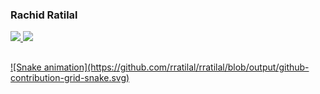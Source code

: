 ### Rachid Ratilal 

<div>
  <a href="https://github.com/rafaballerini">
  <img height="180em" src="https://github-readme-stats.vercel.app/api?username=rratilal&show_icons=true&theme=dracula&include_all_commits=true&count_private=true"/>
  <img height="180em" src="https://github-readme-stats.vercel.app/api/top-langs/?username=rratilal&layout=compact&langs_count=7&theme=dracula"/>
</div>
  
##
  
<div>
  ![Snake animation](https://github.com/rratilal/rratilal/blob/output/github-contribution-grid-snake.svg)
</div>
